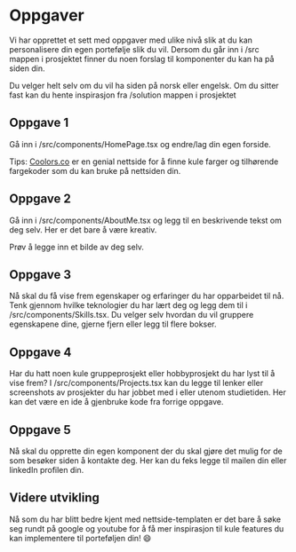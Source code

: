 # Oppgaver

Vi har opprettet et sett med oppgaver med ulike nivå slik at du kan personalisere din egen portefølje slik du vil. Dersom du går inn i /src mappen i prosjektet finner du noen forslag til komponenter du kan ha på siden din. 

Du velger helt selv om du vil ha siden på norsk eller engelsk. Om du sitter fast kan du hente inspirasjon fra /solution mappen i prosjektet

## Oppgave 1

Gå inn i /src/components/HomePage.tsx og endre/lag din egen forside.

Tips: [Coolors.co](https://coolors.co/) er en genial nettside for å finne kule farger og tilhørende fargekoder som du kan bruke på nettsiden din. 

<!-- Ha med beskrivelse av hvordan du endrer på tailwind, spesielt farger og plassering i forhold til vanlig CSS -->

## Oppgave 2

Gå inn i /src/components/AboutMe.tsx og legg til en beskrivende tekst om deg selv. Her er det bare å være kreativ. 

Prøv å legge inn et bilde av deg selv. 

## Oppgave 3 

Nå skal du få vise frem egenskaper og erfaringer du har opparbeidet til nå. Tenk gjennom hvilke teknologier du har lært deg og legg dem til i /src/components/Skills.tsx. Du velger selv hvordan du vil gruppere egenskapene dine, gjerne fjern eller legg til flere bokser. 

## Oppgave 4

Har du hatt noen kule gruppeprosjekt eller hobbyprosjekt du har lyst til å vise frem? I /src/components/Projects.tsx kan du legge til lenker eller screenshots av prosjekter du har jobbet med i eller utenom studietiden. Her kan det være en ide å gjenbruke kode fra forrige oppgave.  

## Oppgave 5

Nå skal du opprette din egen komponent der du skal gjøre det mulig for de som besøker siden å kontakte deg. Her kan du feks legge til mailen din eller linkedIn profilen din.

## Videre utvikling

Nå som du har blitt bedre kjent med nettside-templaten er det bare å søke seg rundt på google og youtube for å få mer inspirasjon til kule features du kan implementere til porteføljen din! 😄
